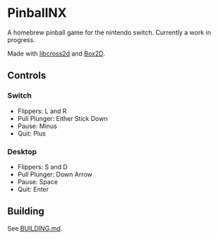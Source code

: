 # PinballNX
A homebrew pinball game for the nintendo switch. Currently a work in progress. 

Made with [libcross2d](https://github.com/Cpasjuste/libcross2d) and [Box2D](https://github.com/erincatto/Box2D).

## Controls
### Switch
- Flippers: L and R
- Pull Plunger: Either Stick Down
- Pause: Minus
- Quit: Plus

### Desktop
- Flippers: S and D
- Pull Plunger: Down Arrow
- Pause: Space
- Quit: Enter

## Building

See [BUILDING.md](./BUILDING.md).
